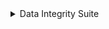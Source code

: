<details>
 <summary>
  Data Integrity Suite
 </summary>
 <table id="T_8e45e">
  <thead>
   <tr>
    <th class="col_heading level0 col0" id="T_8e45e_level0_col0">
     Status
    </th>
    <th class="col_heading level0 col1" id="T_8e45e_level0_col1">
     Check
    </th>
    <th class="col_heading level0 col2" id="T_8e45e_level0_col2">
     Condition
    </th>
    <th class="col_heading level0 col3" id="T_8e45e_level0_col3">
     More Info
    </th>
   </tr>
  </thead>
  <tbody>
   <tr>
    <td class="data row0 col0" id="T_8e45e_row0_col0">
     <div style="color: green;text-align: center">
      ✓
     </div>
    </td>
    <td class="data row0 col1" id="T_8e45e_row0_col1">
     Single Value in Column
    </td>
    <td class="data row0 col2" id="T_8e45e_row0_col2">
     Does not contain only a single value
    </td>
    <td class="data row0 col3" id="T_8e45e_row0_col3">
     Passed for 10 relevant columns
    </td>
   </tr>
   <tr>
    <td class="data row1 col0" id="T_8e45e_row1_col0">
     <div style="color: green;text-align: center">
      ✓
     </div>
    </td>
    <td class="data row1 col1" id="T_8e45e_row1_col1">
     Special Characters
    </td>
    <td class="data row1 col2" id="T_8e45e_row1_col2">
     Ratio of samples containing solely special character is less or equal to 0.1%
    </td>
    <td class="data row1 col3" id="T_8e45e_row1_col3">
     Passed for 10 relevant columns
    </td>
   </tr>
   <tr>
    <td class="data row2 col0" id="T_8e45e_row2_col0">
     <div style="color: green;text-align: center">
      ✓
     </div>
    </td>
    <td class="data row2 col1" id="T_8e45e_row2_col1">
     Mixed Nulls
    </td>
    <td class="data row2 col2" id="T_8e45e_row2_col2">
     Number of different null types is less or equal to 1
    </td>
    <td class="data row2 col3" id="T_8e45e_row2_col3">
     Passed for 10 relevant columns
    </td>
   </tr>
   <tr>
    <td class="data row3 col0" id="T_8e45e_row3_col0">
     <div style="color: green;text-align: center">
      ✓
     </div>
    </td>
    <td class="data row3 col1" id="T_8e45e_row3_col1">
     String Mismatch
    </td>
    <td class="data row3 col2" id="T_8e45e_row3_col2">
     No string variants
    </td>
    <td class="data row3 col3" id="T_8e45e_row3_col3">
     Passed for 1 relevant column
    </td>
   </tr>
   <tr>
    <td class="data row4 col0" id="T_8e45e_row4_col0">
     <div style="color: green;text-align: center">
      ✓
     </div>
    </td>
    <td class="data row4 col1" id="T_8e45e_row4_col1">
     Data Duplicates
    </td>
    <td class="data row4 col2" id="T_8e45e_row4_col2">
     Duplicate data ratio is less or equal to 5%
    </td>
    <td class="data row4 col3" id="T_8e45e_row4_col3">
     Found 0% duplicate data
    </td>
   </tr>
   <tr>
    <td class="data row5 col0" id="T_8e45e_row5_col0">
     <div style="color: green;text-align: center">
      ✓
     </div>
    </td>
    <td class="data row5 col1" id="T_8e45e_row5_col1">
     String Length Out Of Bounds
    </td>
    <td class="data row5 col2" id="T_8e45e_row5_col2">
     Ratio of string length outliers is less or equal to 0%
    </td>
    <td class="data row5 col3" id="T_8e45e_row5_col3">
     Passed for 1 relevant column
    </td>
   </tr>
   <tr>
    <td class="data row6 col0" id="T_8e45e_row6_col0">
     <div style="color: green;text-align: center">
      ✓
     </div>
    </td>
    <td class="data row6 col1" id="T_8e45e_row6_col1">
     Conflicting Labels
    </td>
    <td class="data row6 col2" id="T_8e45e_row6_col2">
     Ambiguous sample ratio is less or equal to 0%
    </td>
    <td class="data row6 col3" id="T_8e45e_row6_col3">
     Ratio of samples with conflicting labels: 0%
    </td>
   </tr>
   <tr>
    <td class="data row7 col0" id="T_8e45e_row7_col0">
     <div style="color: green;text-align: center">
      ✓
     </div>
    </td>
    <td class="data row7 col1" id="T_8e45e_row7_col1">
     Feature Label Correlation
    </td>
    <td class="data row7 col2" id="T_8e45e_row7_col2">
     Features' Predictive Power Score is less than 0.8
    </td>
    <td class="data row7 col3" id="T_8e45e_row7_col3">
     Passed for 9 relevant columns
    </td>
   </tr>
   <tr>
    <td class="data row8 col0" id="T_8e45e_row8_col0">
     <div style="color: green;text-align: center">
      ✓
     </div>
    </td>
    <td class="data row8 col1" id="T_8e45e_row8_col1">
     Feature-Feature Correlation
    </td>
    <td class="data row8 col2" id="T_8e45e_row8_col2">
     Not more than 0 pairs are correlated above 0.9
    </td>
    <td class="data row8 col3" id="T_8e45e_row8_col3">
     All correlations are less than 0.9 except pairs []
    </td>
   </tr>
  </tbody>
 </table>
</details>

